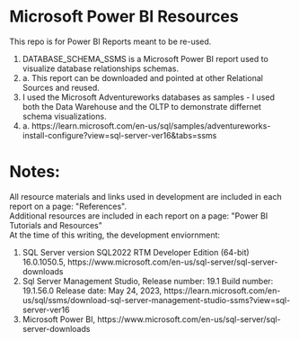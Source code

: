 # Microsoft Power BI Resources
This repo is for Power BI Reports meant to be re-used.
<ol>
  <li>DATABASE_SCHEMA_SSMS is a Microsoft Power BI report used to visualize database relationships schemas.</li>
  <li>a. This report can be downloaded and pointed at other Relational Sources and reused. </li>
  <li>I used the Microsoft Adventureworks databases as samples - I used both the Data Warehouse and the OLTP to demonstrate differnet schema visualizations.</li>
  <li>a. https://learn.microsoft.com/en-us/sql/samples/adventureworks-install-configure?view=sql-server-ver16&tabs=ssms</li>
</ol>

# Notes: <br>
All resource materials and links used in development are included in each report on a page: "References". <br>
Additional resources are included in each report on a page: "Power BI Tutorials and Resources"<br>
At the time of this writing, the development enviornment: <br>
<ol>
  <li>SQL Server version SQL2022	RTM	Developer Edition (64-bit)	16.0.1050.5, https://www.microsoft.com/en-us/sql-server/sql-server-downloads</li>
  <li>Sql Server Management Studio, Release number: 19.1 Build number: 19.1.56.0 Release date: May 24, 2023,  https://learn.microsoft.com/en-us/sql/ssms/download-sql-server-management-studio-ssms?view=sql-server-ver16</li>
  <li>Microsoft Power BI, https://www.microsoft.com/en-us/sql-server/sql-server-downloads </li>
</ol>

